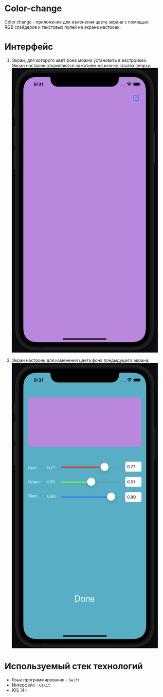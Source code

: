 # Color-change

Color change - приложение для изменения цвета экрана с помощью RGB слайдеров и текстовых полей на экране настроек.

# Интерфейс
1. Экран, для которого цвет фона можно установить в настройках. Экран настроек открываются нажатием на иконку справа сверху:
![product-screenshot](Images/ColorView.png)

2. Экран настроек для изменения цвета фона предыдущего экрана:
![product-screenshot](Images/SettingsView.png)

# Используемый стек технологий
- Язык программирования - `Swift`
- Интерфейс - `UIKit`
- iOS 14+
